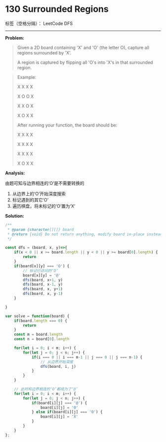 # 130 Surrounded Regions

标签（空格分隔）： LeetCode DFS

---

**Problem:**
>   Given a 2D board containing 'X' and 'O' (the letter O), capture all regions surrounded by 'X'.
> 
>   A region is captured by flipping all 'O's into 'X's in that surrounded region.

>   Example:
>   
>   X X X X
> 
>   X O O X
> 
>   X X O X
> 
>   X O X X
> 
>   After running your function, the board should be:
>
>   X X X X
> 
>   X X X X
> 
>   X X X X
> 
>   X O X X
> 
**Analysis:**

由题可知与边界相连的‘O’是不需要转换的
1. 从边界上的‘O’开始深度搜索
2. 标记遇到的其它‘O’
3. 遍历棋盘，将未标记的‘O’置为‘X’

**Solution:**
```javascript
/**
 * @param {character[][]} board
 * @return {void} Do not return anything, modify board in-place instead.
 */

const dfs = (board, x, y)=>{
    if(x < 0 || x >= board.length || y < 0 || y >= board[0].length) {
        return
    }
    if(board[x][y] === 'O') {
        // 标记已访问的‘O’
        board[x][y] = '@'
        dfs(board, x+1, y)
        dfs(board, x-1, y)
        dfs(board, x, y+1)
        dfs(board, x, y-1)
    }

}

var solve = function(board) {
    if(board.length === 0) {
        return
    }
    const m = board.length
    const n = board[0].length

    for(let i = 0; i < m; i++) {
        for(let j = 0; j < n; j++) {
            if(i === 0 || i === m-1 || j === 0 || j === n-1) {
                // 从边界开始深搜
                dfs(board, i, j)
            }
        }
    }

    // 此时和边界相连的‘O’都成为了‘@’
    for(let i = 0; i < m; i++) {
        for(let j = 0; j < n; j++) {
            if(board[i][j] === '@') {
                board[i][j] = 'O'
            } else if(board[i][j] === 'O') {
                board[i][j] = 'X'
            }
        }
    }
};
```
 
